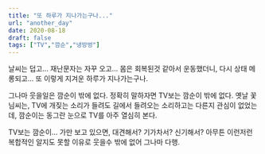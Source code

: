 ```yaml
---
title: "또 하루가 지나가는구나..."
url: "another_day"
date: 2020-08-18
draft: false
tags: ["TV","깜순","냉방벙"]
---
```

날씨는 덥고... 재난문자는 자꾸 오고...
몸은 회복된것 같아서 운동했더니, 다시 상태 메롱되고...
또 이렇게 지겨운 하루가 지나가는구나.

그나마 웃을일은 깜순이 밖에 없다. 정확히 말하자면 TV보는 깜순이 밖에 없다.
옛날 꽃님씨는, TV에 개짖는 소리가 들려도 길에서 들려오는 소리하고는 다른지
관심이 없었는데, 깜순이는 동그란 눈으로 TV를 아주 열심히 본다.

TV보는 깜순이... 가만 보고 있으면, 대견해서? 기가차서? 신기해서?
아무튼 이런저런 복합적인 알지도 못할 이유로 웃을수 밖에 없어 그나마 다행.
